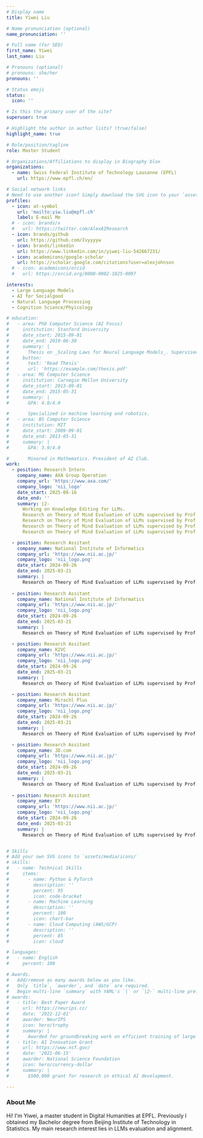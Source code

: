 ```yaml
---
# Display name
title: Yiwei Liu

# Name pronunciation (optional)
name_pronunciation: ''

# Full name (for SEO)
first_name: Yiwei
last_name: Liu

# Pronouns (optional)
# pronouns: she/her
pronouns: ''

# Status emoji
status:
  icon: ''

# Is this the primary user of the site?
superuser: true

# Highlight the author in author lists? (true/false)
highlight_name: true

# Role/position/tagline
role: Master Student

# Organizations/Affiliations to display in Biography blox
organizations:
  - name: Swiss Federal Institute of Technology Lausanne (EPFL)
    url: https://www.epfl.ch/en/

# Social network links
# Need to use another icon? Simply download the SVG icon to your `assets/media/icons/` folder.
profiles:
  - icon: at-symbol
    url: 'mailto:yiw.liu@epfl.ch'
    label: E-mail Me
  # - icon: brands/x
  #   url: https://twitter.com/AlexAIResearch
  - icon: brands/github
    url: https://github.com/Ivyyyyw
  - icon: brands/linkedin
    url: https://www.linkedin.com/in/yiwei-liu-542667231/
  - icon: academicons/google-scholar
    url: https://scholar.google.com/citations?user=alexjohnson
  # - icon: academicons/orcid
  #   url: https://orcid.org/0000-0002-1825-0097

interests:
  - Large Language Models
  - AI for Socialgood
  - Natural Language Processing
  - Cognition Science/Phyicology

# education:
#   - area: PhD Computer Science (AI Focus)
#     institution: Stanford University
#     date_start: 2015-09-01
#     date_end: 2019-06-30
#     summary: |
#       Thesis on _Scaling Laws for Neural Language Models_. Supervised by Prof. Andrew Ng. Published 5 papers in NeurIPS and ICML, with 2 best paper awards.
#     button:
#       text: 'Read Thesis'
#       url: 'https://example.com/thesis.pdf'
#   - area: MS Computer Science
#     institution: Carnegie Mellon University
#     date_start: 2013-09-01
#     date_end: 2015-05-31
#     summary: |
#       GPA: 4.0/4.0

#       Specialized in machine learning and robotics.
#   - area: BS Computer Science
#     institution: MIT
#     date_start: 2009-09-01
#     date_end: 2013-05-31
#     summary: |
#       GPA: 3.9/4.0

#       Minored in Mathematics. President of AI Club.
work:
  - position: Research Intern
    company_name: AXA Group Operation
    company_url: 'https://www.axa.com/'
    company_logo: 'nii_logo'
    date_start: 2025-08-16
    date_end: ''
    summary: |2-
      Working on Knowledge Editing for LLMs.
      Research on Theory of Mind Evaluation of LLMs supervised by Prof. Saku Sugawara.
      Research on Theory of Mind Evaluation of LLMs supervised by Prof. Saku Sugawara.
      Research on Theory of Mind Evaluation of LLMs supervised by Prof. Saku Sugawara.
      Research on Theory of Mind Evaluation of LLMs supervised by Prof. Saku Sugawara.

  - position: Research Assitant
    company_name: National Institute of Informatics
    company_url: 'https://www.nii.ac.jp/'
    company_logo: 'nii_logo.png'
    date_start: 2024-09-26
    date_end: 2025-03-21
    summary: |
      Research on Theory of Mind Evaluation of LLMs supervised by Prof. Saku Sugawara.
  
  - position: Research Assitant
    company_name: National Institute of Informatics
    company_url: 'https://www.nii.ac.jp/'
    company_logo: 'nii_logo.png'
    date_start: 2024-09-26
    date_end: 2025-03-21
    summary: |
      Research on Theory of Mind Evaluation of LLMs supervised by Prof. Saku Sugawara.

  - position: Research Assitant
    company_name: K2VC
    company_url: 'https://www.nii.ac.jp/'
    company_logo: 'nii_logo.png'
    date_start: 2024-09-26
    date_end: 2025-03-21
    summary: |
      Research on Theory of Mind Evaluation of LLMs supervised by Prof. Saku Sugawara.

  - position: Research Assitant
    company_name: Mirachl Plus
    company_url: 'https://www.nii.ac.jp/'
    company_logo: 'nii_logo.png'
    date_start: 2024-09-26
    date_end: 2025-03-21
    summary: |
      Research on Theory of Mind Evaluation of LLMs supervised by Prof. Saku Sugawara.

  - position: Research Assitant
    company_name: JD.com
    company_url: 'https://www.nii.ac.jp/'
    company_logo: 'nii_logo.png'
    date_start: 2024-09-26
    date_end: 2025-03-21
    summary: |
      Research on Theory of Mind Evaluation of LLMs supervised by Prof. Saku Sugawara.
    
  - position: Research Assitant
    company_name: EY
    company_url: 'https://www.nii.ac.jp/'
    company_logo: 'nii_logo.png'
    date_start: 2024-09-26
    date_end: 2025-03-21
    summary: |
      Research on Theory of Mind Evaluation of LLMs supervised by Prof. Saku Sugawara.


# Skills
# Add your own SVG icons to `assets/media/icons/`
# skills:
#   - name: Technical Skills
#     items:
#       - name: Python & PyTorch
#         description: ''
#         percent: 95
#         icon: code-bracket
#       - name: Machine Learning
#         description: ''
#         percent: 100
#         icon: chart-bar
#       - name: Cloud Computing (AWS/GCP)
#         description: ''
#         percent: 85
#         icon: cloud

# languages:
#   - name: English
#     percent: 100

# Awards.
#   Add/remove as many awards below as you like.
#   Only `title`, `awarder`, and `date` are required.
#   Begin multi-line `summary` with YAML's `|` or `|2-` multi-line prefix and indent 2 spaces below.
# awards:
#   - title: Best Paper Award
#     url: https://neurips.cc/
#     date: '2022-12-01'
#     awarder: NeurIPS
#     icon: hero/trophy
#     summary: |
#       Awarded for groundbreaking work on efficient training of large models.
#   - title: AI Innovation Grant
#     url: https://www.nsf.gov/
#     date: '2021-06-15'
#     awarder: National Science Foundation
#     icon: hero/currency-dollar
#     summary: |
#       $500,000 grant for research in ethical AI development.

---
```



### About Me

Hi! I'm Yiwei, a master student in Digital Humanities at EPFL. Previously I obtained my Bachelor degree from Beijing Institute of Technology in Statistics.
My main research interest lies in LLMs evaluation and alignment.